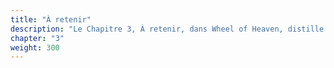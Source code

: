 ```yaml
---
title: "À retenir"
description: "Le Chapitre 3, À retenir, dans Wheel of Heaven, distille les principales idées de l'exploration de la vie sur Terre conçue par les Elohim. Il revisite des thèmes importants : le concept de design intelligent par les extraterrestres versus l'évolution aléatoire, l'intégration de diverses croyances religieuses sous cette hypothèse, et le changement transformateur dans la conscience humaine reconnaissant les influences extraterrestres. Ce chapitre encapsule les implications plus larges de telles révélations sur l'histoire humaine, le développement et notre compréhension de l'univers."
chapter: "3"
weight: 300
---
```

